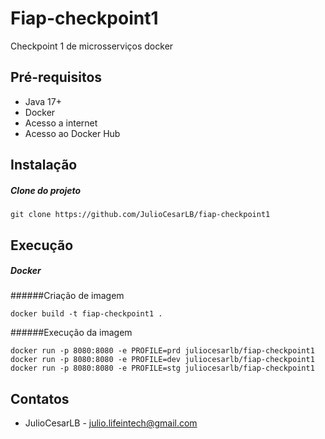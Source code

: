 # Fiap-checkpoint1

Checkpoint 1 de microsserviços docker

## Pré-requisitos

- Java 17+
- Docker 
- Acesso a internet
- Acesso ao Docker Hub

## Instalação

##### Clone do projeto
```
git clone https://github.com/JulioCesarLB/fiap-checkpoint1
```

## Execução


##### Docker

######Criação de imagem 
```
docker build -t fiap-checkpoint1 .
```
######Execução da imagem 
```
docker run -p 8080:8080 -e PROFILE=prd juliocesarlb/fiap-checkpoint1
docker run -p 8080:8080 -e PROFILE=dev juliocesarlb/fiap-checkpoint1
docker run -p 8080:8080 -e PROFILE=stg juliocesarlb/fiap-checkpoint1
```


## Contatos

- JulioCesarLB - julio.lifeintech@gmail.com
